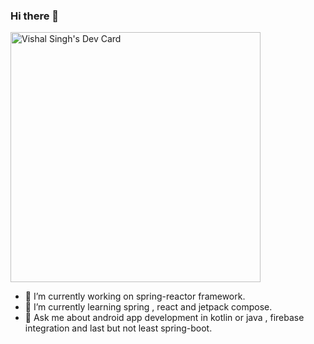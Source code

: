 ### Hi there 👋

<a href="https://app.daily.dev/Vikasss_7663"><img src="https://api.daily.dev/devcards/d74a9e11ca6443a0b76e0ac023126cb8.png?r=af0" width="400" alt="Vishal Singh's Dev Card"/></a>

- 🔭 I’m currently working on spring-reactor framework.
- 🌱 I’m currently learning spring , react and jetpack compose.
- 💬 Ask me about android app development in kotlin or java , firebase integration and last but not least spring-boot.
